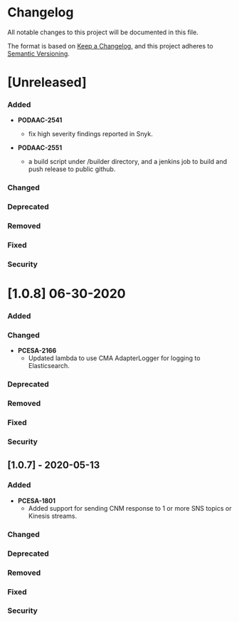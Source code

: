 # Changelog

All notable changes to this project will be documented in this file.

The format is based on [Keep a Changelog](http://keepachangelog.com/en/1.0.0/),
and this project adheres to [Semantic Versioning](https://semver.org/spec/v2.0.0.html).

# [Unreleased]

### Added
- **PODAAC-2541**
  - fix high severity findings reported in Snyk.
  
- **PODAAC-2551**
  - a build script under /builder directory, and a jenkins job to build and push release to public github.
  
### Changed

### Deprecated

### Removed

### Fixed

### Security

# [1.0.8]  06-30-2020

### Added

### Changed
- **PCESA-2166**
  - Updated lambda to use CMA AdapterLogger for logging to Elasticsearch.
### Deprecated

### Removed

### Fixed

### Security

## [1.0.7] - 2020-05-13

### Added

- **PCESA-1801**
  - Added support for sending CNM response to 1 or more SNS topics or Kinesis streams.

### Changed

### Deprecated

### Removed

### Fixed

### Security
